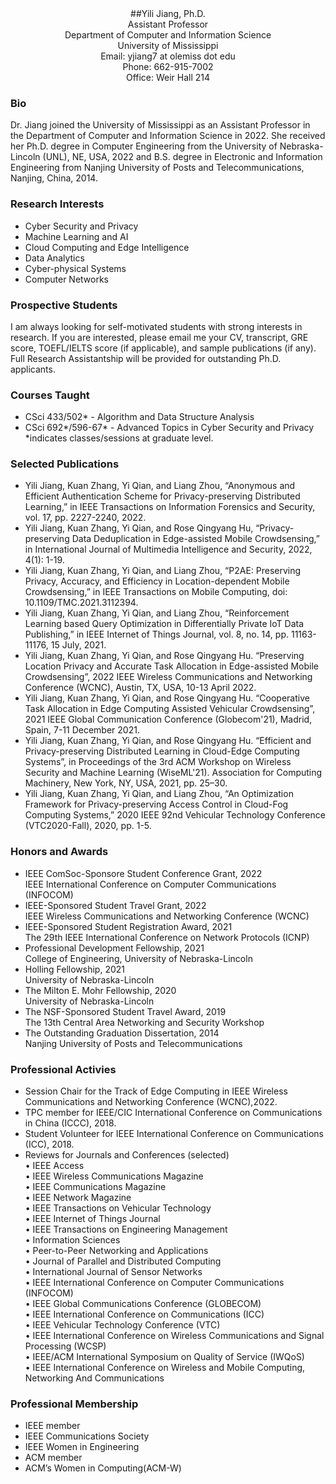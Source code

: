 <center>##Yili Jiang, Ph.D.</center>
<center>Assistant Professor </center>    
<center>Department of Computer and Information Science   </center>   
<center>University of Mississippi      </center>
<center>Email: yjiang7 at olemiss dot edu   </center>   
<center>Phone: 662-915-7002    </center>    
<center>Office: Weir Hall 214</center>


### Bio   
  
Dr. Jiang joined the University of Mississippi as an Assistant Professor in the Department of Computer and Information Science in 2022. She received her Ph.D. degree in Computer Engineering from the University of Nebraska-Lincoln (UNL), NE, USA, 2022 and B.S. degree in Electronic and Information Engineering from Nanjing University of Posts and Telecommunications, Nanjing, China, 2014.    

### Research Interests    

- Cyber Security and Privacy
- Machine Learning and AI 
- Cloud Computing and Edge Intelligence
- Data Analytics
- Cyber-physical Systems 
- Computer Networks

### Prospective Students

I am always looking for self-motivated students with strong interests in research. If you are interested, please email me your CV, transcript, GRE score, TOEFL/IELTS score (if applicable), and sample publications (if any). Full Research Assistantship will be provided for outstanding Ph.D. applicants.     

### Courses Taught
- CSci 433/502* - Algorithm and Data Structure Analysis
- CSci 692*/596-67* - Advanced Topics in Cyber Security and Privacy  
*indicates classes/sessions at graduate level.     

### Selected Publications      

- Yili Jiang, Kuan Zhang, Yi Qian, and Liang Zhou, “Anonymous and Efficient Authentication Scheme for Privacy-preserving Distributed Learning,” in IEEE Transactions on Information Forensics and Security, vol. 17, pp. 2227-2240, 2022.   
- Yili Jiang, Kuan Zhang, Yi Qian, and Rose Qingyang Hu, “Privacy-preserving Data Deduplication in Edge-assisted Mobile Crowdsensing,” in International Journal of Multimedia Intelligence and Security, 2022, 4(1): 1-19.
- Yili Jiang, Kuan Zhang, Yi Qian, and Liang Zhou, “P2AE: Preserving Privacy, Accuracy, and Efficiency in Location-dependent Mobile Crowdsensing,” in IEEE Transactions on Mobile Computing, doi: 10.1109/TMC.2021.3112394. 
- Yili Jiang, Kuan Zhang, Yi Qian, and Liang Zhou, “Reinforcement Learning based Query Optimization in Differentially Private IoT Data Publishing,” in IEEE Internet of Things Journal, vol. 8, no. 14, pp. 11163-11176, 15 July, 2021.
- Yili Jiang, Kuan Zhang, Yi Qian, and Rose Qingyang Hu. “Preserving Location Privacy and Accurate Task Allocation in Edge-assisted Mobile Crowdsensing”, 2022 IEEE Wireless Communications and Networking Conference (WCNC), Austin, TX, USA, 10-13 April 2022.
- Yili Jiang, Kuan Zhang, Yi Qian, and Rose Qingyang Hu. “Cooperative Task Allocation in Edge Computing Assisted Vehicular Crowdsensing”, 2021 IEEE Global Communication Conference (Globecom'21), Madrid, Spain, 7-11 December 2021.
- Yili Jiang, Kuan Zhang, Yi Qian, and Rose Qingyang Hu. “Efficient and Privacy-preserving Distributed Learning in Cloud-Edge Computing Systems”, in Proceedings of the 3rd ACM Workshop on Wireless Security and Machine Learning (WiseML'21). Association for Computing Machinery, New York, NY, USA, 2021, pp. 25–30.
- Yili Jiang, Kuan Zhang, Yi Qian, and Liang Zhou, “An Optimization Framework for Privacy-preserving Access Control in Cloud-Fog Computing Systems,” 2020 IEEE 92nd Vehicular Technology Conference (VTC2020-Fall), 2020, pp. 1-5.

### Honors and Awards     
- IEEE ComSoc-Sponsore Student Conference Grant, 2022      
  IEEE International Conference on Computer Communications (INFOCOM)
- IEEE-Sponsored Student Travel Grant, 2022       
  IEEE Wireless Communications and Networking Conference (WCNC)
- IEEE-Sponsored Student Registration Award, 2021       
  The 29th IEEE International Conference on Network Protocols (ICNP)
- Professional Development Fellowship, 2021       
  College of Engineering, University of Nebraska-Lincoln
- Holling Fellowship, 2021       
  University of Nebraska-Lincoln
- The Milton E. Mohr Fellowship, 2020       
  University of Nebraska-Lincoln
- The NSF-Sponsored Student Travel Award, 2019      
  The 13th Central Area Networking and Security Workshop
- The Outstanding Graduation Dissertation, 2014      
  Nanjing University of Posts and Telecommunications
  
### Professional Activies   
- Session Chair for the Track of Edge Computing in IEEE Wireless Communications and Networking Conference (WCNC),2022. 
- TPC member for IEEE/CIC International Conference on Communications in China (ICCC), 2018.
- Student Volunteer for IEEE International Conference on Communications (ICC), 2018.
- Reviews for Journals and Conferences (selected)      
  •	IEEE Access      
  •	IEEE Wireless Communications Magazine    
  •	IEEE Communications Magazine     
  •	IEEE Network Magazine     
  •	IEEE Transactions on Vehicular Technology    
  •	IEEE Internet of Things Journal    
  •	IEEE Transactions on Engineering Management     
  •	Information Sciences     
  •	Peer-to-Peer Networking and Applications    
  •	Journal of Parallel and Distributed Computing     
  •	International Journal of Sensor Networks      
  •	IEEE International Conference on Computer Communications (INFOCOM)      
  •	IEEE Global Communications Conference (GLOBECOM)    
  •	IEEE International Conference on Communications (ICC)    
  •	IEEE Vehicular Technology Conference (VTC)    
  •	IEEE International Conference on Wireless Communications and Signal Processing (WCSP)     
  •	IEEE/ACM International Symposium on Quality of Service (IWQoS)   
  •	IEEE International Conference on Wireless and Mobile Computing, Networking And Communications     

### Professional Membership    
- IEEE member
- IEEE Communications Society
- IEEE Women in Engineering
- ACM member
- ACM’s Women in Computing(ACM-W)
